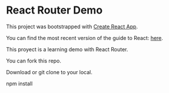 # React Router Demo

This project was bootstrapped with [Create React App](https://github.com/facebookincubator/create-react-app).


You can find the most recent version of the guide to React: [here](https://github.com/facebookincubator/create-react-app/blob/master/packages/react-scripts/template/README.md).

This proyect is a learning demo with React Router.

You can fork this repo.

Download or git clone to your local.

npm install
